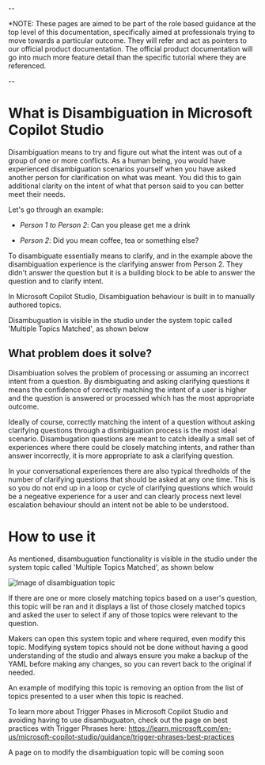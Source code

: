 --

*NOTE: These pages are aimed to be part of the role based guidance at the top level of this documentation, specifically aimed at professionals trying to move towards a particular outcome. They will refer and act as pointers to our official product documentation. The official product documentation will go into much more feature detail than the specific tutorial where they are referenced.

--

# What is Disambiguation in Microsoft Copilot Studio
Disambiguation means to try and figure out what the intent was out of a group of one or more conflicts. As a human being, you would have experienced disambiguation scenarios yourself when you have asked another person for clarification on what was meant. You did this to gain additional clarity on the intent of what that person said to you can better meet their needs. 

Let's go through an example:

* *Person 1 to Person 2*: Can you please get me a drink

* *Person 2*: Did you mean coffee, tea or something else?

To disambiguate essentially means to clarify, and in the example above the disambiguation experience is the clarifying answer from Person 2. They didn't answer the question but it is a building block to be able to answer the question and to clarify intent.

In Microsoft Copilot Studio, Disambiguation behaviour is built in to manually authored topics. 

Disambuguation is visible in the studio under the system topic called 'Multiple Topics Matched', as shown below

## What problem does it solve?
Disambiuation solves the problem of processing or assuming an incorrect intent from a question. By dismbiguating and asking clarifying questions it means the confidence of correctly matching the intent of a user is higher and the question is answered or processed which has the most appropriate outcome. 

Ideally of course, correctly matching the intent of a question without asking clarifying questions through a dismbiguation process is the most ideal scenario. Disambugation questions are meant to catch ideally a small set of experiences where there could be closely matching intents, and rather than answer incorrectly, it is more appropriate to ask a clarifying question. 

In your conversational experiences there are also typical thredholds of the number of clarifying questions that should be asked at any one time. This is so you do not end up in a loop or cycle of clarifying questions which would be a negeative experience for a user and can clearly process next level escalation behaviour should an intent not be able to be understood. 

# How to use it
As mentioned, disambuguation functionality is visible in the studio under the system topic called 'Multiple Topics Matched', as shown below

![Image of disambiguation topic](https://github.com/sarahcritchley/copilotstudioguidebook/blob/main/I%20want%20learn%20how%20to%20build%20copilots/Images/Disambuguation-Topic.png?raw=true)

If there are one or more closely matching topics based on a user's question, this topic will be ran and it displays a list of those closely matched topics and asked the user to select if any of those topics were relevant to the question.

Makers can open this system topic and where required, even modify this topic. Modifying system topics should not be done without having a good understanding of the studio and always ensure you make a backup of the YAML before making any changes, so you can revert back to the original if needed.

An example of modifying this topic is removing an option from the list of topics presented to a user when this topic is reached.

To learn more about Trigger Phases in Microsoft Copilot Studio and avoiding having to use disambuguaton, check out the page on best practices with Trigger Phrases here: https://learn.microsoft.com/en-us/microsoft-copilot-studio/guidance/trigger-phrases-best-practices

A page on to modify the disambiguation topic will be coming soon